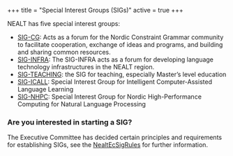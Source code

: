 +++
title = "Special Interest Groups (SIGs)"
active = true
+++

NEALT has five special interest groups:

* [SIG-CG](http://tekstlab.uio.no/nealt_wiki/Nealt/SigCg.html): Acts as a forum for the Nordic Constraint Grammar community to facilitate cooperation, exchange of ideas and programs, and building and sharing common resources.
  <!-- - The responsible person and chairman of this group is [Trond Trosterud]. -->
* [SIG-INFRA](http://tekstlab.uio.no/nealt_wiki/Nealt/SigInfra.html): The SIG-INFRA acts as a forum for developing language technology infrastructures in the NEALT region.
* [SIG-TEACHING](http://tekstlab.uio.no/nealt_wiki/Nealt/SigTeaching.html): the SIG for teaching, especially Master’s level education
* [SIG-ICALL](http://tekstlab.uio.no/nealt_wiki/Nealt/SigICALL.html): Special Interest Group for Intelligent Computer-Assisted Language Learning
* [SIG-NHPC](http://tekstlab.uio.no/nealt_wiki/Nealt/SigNHPC.html): Special Interest Group for Nordic High-Performance Computing for Natural Language Processing

### Are you interested in starting a SIG?

The Executive Committee has decided certain principles and requirements for establishing SIGs, see the [NealtEcSigRules](http://tekstlab.uio.no/nealt_wiki/Nealt/NealtEcSigRules.html) for further information.



[Trond Trosterud]: https://en.uit.no/ansatte/trond.trosterud
